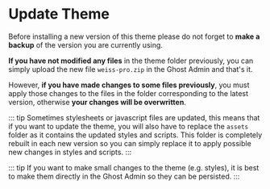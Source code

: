 # Update Theme

Before installing a new version of this theme please do not forget to **make a backup** of the version you are currently using.

**If you have not modified any files** in the theme folder previously, you can simply upload the new file `weiss-pro.zip` in the Ghost Admin and that's it.

However, **if you have made changes to some files previously**, you must apply those changes to the files in the folder corresponding to the latest version, otherwise **your changes will be overwritten**.

::: tip
Sometimes stylesheets or javascript files are updated, this means that if you want to update the theme, you will also have to replace the `assets` folder as it contains the updated styles and scripts. This folder is completely rebuilt in each new version so you can simply replace it to apply possible new changes in styles and scripts.
:::

::: tip
If you want to make small changes to the theme (e.g. styles), it is best to make them directly in the Ghost Admin so they can be persisted.
:::
